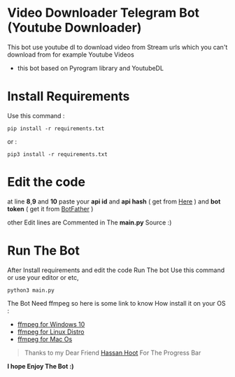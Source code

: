 # Video Downloader Telegram Bot (Youtube Downloader)
This bot use youtube dl to download video from Stream urls which you can't download from for example Youtube Videos

* this bot based on Pyrogram library and YoutubeDL

# Install Requirements
Use this command :

    pip install -r requirements.txt
or :

    pip3 install -r requirements.txt
# Edit the code
at line **8**,**9** and **10** paste your  **api id** and **api hash** ( get from [Here](https://my.telegram.org) ) and **bot token** ( get it from [BotFather](t.me/botfather) )

other Edit lines are Commented in The **main.py** Source :)
# Run The Bot

After Install requirements and edit the code Run The bot Use this command or use your editor or etc,

    python3 main.py
    
The Bot Need ffmpeg so here is some link to know How install it on your OS :

* [ffmpeg for Windows 10](https://www.wikihow.com/Install-FFmpeg-on-Windows)
* [ffmpeg for Linux Distro](https://www.tecmint.com/install-ffmpeg-in-linux/)
* [ffmpeg for Mac Os](https://avpres.net/FFmpeg/install_Apple.html)

> Thanks to my Dear Friend [Hassan Hoot](https://github.com/hassanhoot) For The Progress Bar

**I hope Enjoy The Bot :)**
